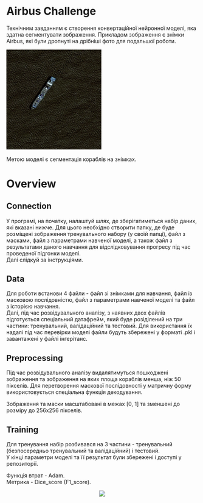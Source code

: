 # Airbus Challenge

Технічним завданням є створення конвертаційної нейронної моделі, яка здатна сегментувати зображення. Прикладом зображення є знімки Airbus, які були дропнуті на дрібніші фото для подальшої роботи.

<img src="https://github.com/VladDok/Airbus_challenge/blob/main/ship.png" width="250">

Метою моделі є сегментація кораблів на знімках.

# Overview

## Connection
У програмі, на початку, налаштуй шлях, де зберігатиметься набір даних, які вказані нижче. Для цього необхідно створити папку, де буде розміщені зображення тренувального набору (у своїй папці), файл з масками, файл з параметрами навченої моделі, а також файл з результатами даного навчання для відслідковування прогресу під час проведеної підгонки моделі. \
Далі слідкуй за інструкціями.

## Data
Для роботи встанови 4 файли - файл зі знімками для навчання, файл із масковою послідовністю, файл з параметрами навченої моделі та файл з історією навчання. \
Далі, під час розвідувального аналізу, з наявних двох файлів підготується спеціальний датафрейм, який буде розіділений на три частини: тренувальний, валідаційний та тестовий. Для використання їх надалі під час перевірки моделі файли будуть збережені у форматі .pkl і завантажені у файлі інгерітанс.

## Preprocessing
Під час розвідувального аналізу видалятимуться пошкоджені зображення та зображення на яких площа кораблів менша, ніж 50 пікселів.
Для перетворення маскової послідовності у матричну форму використовується спеціальна функція декодування.

Зображення та маски масштабовані в межах [0, 1] та зменшені до розміру до 256x256 пікселів. 

## Training
Для тренування набір розбивався на 3 частини - тренувальний (безпосередньо тренувальний та валідаційний) і тестовий. \
У кінці параметри моделі та її результат були збережені і доступі у репозиторії.

Функція втрат - Adam. \
Метрика - Dice_score (F1_score).

<center><img src="http://img.1001mem.ru/posts/3454000/3453516.jpg"/></center>
